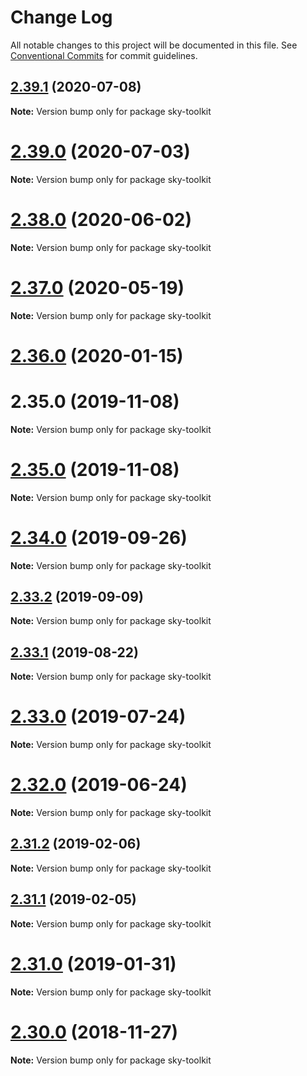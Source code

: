 # Change Log

All notable changes to this project will be documented in this file.
See [Conventional Commits](https://conventionalcommits.org) for commit guidelines.

## [2.39.1](https://github.com/sky-uk/toolkit/compare/v2.39.0...v2.39.1) (2020-07-08)

**Note:** Version bump only for package sky-toolkit





# [2.39.0](https://github.com/sky-uk/toolkit/compare/v2.38.0...v2.39.0) (2020-07-03)

**Note:** Version bump only for package sky-toolkit





# [2.38.0](https://github.com/sky-uk/toolkit/compare/v2.37.0...v2.38.0) (2020-06-02)

**Note:** Version bump only for package sky-toolkit





# [2.37.0](https://github.com/sky-uk/toolkit/compare/v2.36.0...v2.37.0) (2020-05-19)

**Note:** Version bump only for package sky-toolkit





# [2.36.0](https://github.com/sky-uk/toolkit/compare/v2.34.0...v2.36.0) (2020-01-15)



# 2.35.0 (2019-11-08)

**Note:** Version bump only for package sky-toolkit





# [2.35.0](https://github.com/sky-uk/toolkit/compare/v2.34.0...v2.35.0) (2019-11-08)

**Note:** Version bump only for package sky-toolkit





# [2.34.0](https://github.com/sky-uk/toolkit/compare/v2.33.2...v2.34.0) (2019-09-26)

**Note:** Version bump only for package sky-toolkit





## [2.33.2](https://github.com/sky-uk/toolkit/compare/v2.33.1...v2.33.2) (2019-09-09)

**Note:** Version bump only for package sky-toolkit





## [2.33.1](https://github.com/sky-uk/toolkit/compare/v2.33.0...v2.33.1) (2019-08-22)

**Note:** Version bump only for package sky-toolkit





# [2.33.0](https://github.com/sky-uk/toolkit/compare/v2.32.0...v2.33.0) (2019-07-24)

**Note:** Version bump only for package sky-toolkit





# [2.32.0](https://github.com/sky-uk/toolkit/compare/v2.31.2...v2.32.0) (2019-06-24)

**Note:** Version bump only for package sky-toolkit





## [2.31.2](https://github.com/sky-uk/toolkit/compare/v2.31.1...v2.31.2) (2019-02-06)

**Note:** Version bump only for package sky-toolkit





## [2.31.1](https://github.com/sky-uk/toolkit/compare/v2.31.0...v2.31.1) (2019-02-05)

**Note:** Version bump only for package sky-toolkit





# [2.31.0](https://github.com/sky-uk/toolkit/compare/v2.30.0...v2.31.0) (2019-01-31)

**Note:** Version bump only for package sky-toolkit





# [2.30.0](https://github.com/sky-uk/toolkit/compare/v2.29.0...v2.30.0) (2018-11-27)

**Note:** Version bump only for package sky-toolkit
